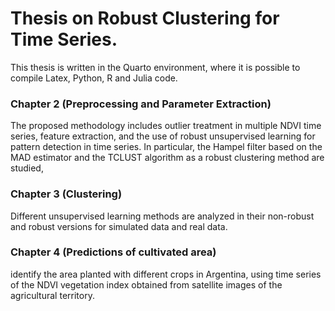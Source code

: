 # Thesis on Robust Clustering for Time Series.

This thesis is written in the Quarto environment, where it is possible to compile Latex, Python, R and Julia code.

### Chapter 2 (Preprocessing and Parameter Extraction) 

The proposed methodology includes outlier treatment in
multiple NDVI time series, feature extraction, and the use of robust unsupervised learning for
pattern detection in time series. In particular, the Hampel filter based on the MAD estimator
and the TCLUST algorithm as a robust clustering method are studied, 

### Chapter 3 (Clustering) 

Different unsupervised learning methods are analyzed in their non-robust and robust versions for simulated data and real data.

### Chapter 4 (Predictions of cultivated area)

identify the area planted with different
crops in Argentina, using time series of the NDVI vegetation index obtained from satellite
images of the agricultural territory.
